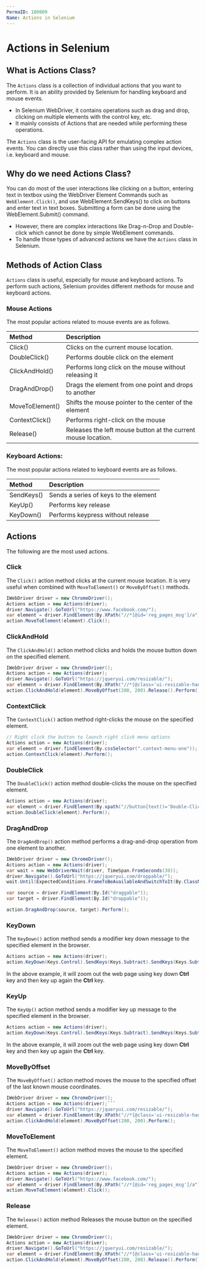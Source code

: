 ```yaml
---
PermaID: 100009
Name: Actions in Selenium
---
```


# Actions in Selenium

## What is Actions Class?

The `Actions` class is a collection of individual actions that you want to perform. It is an ability provided by Selenium for handling keyboard and mouse events. 

 - In Selenium WebDriver, it contains operations such as drag and drop, clicking on multiple elements with the control key, etc. 
 - It mainly consists of Actions that are needed while performing these operations.

The `Actions` class is the user-facing API for emulating complex action events. You can directly use this class rather than using the input devices, i.e. keyboard and mouse.

## Why do we need Actions Class?

You can do most of the user interactions like clicking on a button, entering text in textbox using the WebDriver Element Commands such as `WebElement.Click()`, and use  WebElement.SendKeys() to click on buttons and enter text in text boxes. Submitting a form can be done using the WebElement.Submit() command. 

 - However, there are complex interactions like Drag-n-Drop and Double-click which cannot be done by simple WebElement commands. 
 - To handle those types of advanced actions we have the `Actions` class in Selenium.

## Methods of Action Class

`Actions` class is useful, especially for mouse and keyboard actions. To perform such actions, Selenium provides different methods for mouse and keyboard actions.

### Mouse Actions

The most popular actions related to mouse events are as follows. 

| Method                       | Description                                                    |
|:-----------------------------|:---------------------------------------------------------------|
|Click()                       | Clicks on the current mouse location.                          |
|DoubleClick()                 | Performs double click on the element                           |
|ClickAndHold()                | Performs long click on the mouse without releasing it          |
|DragAndDrop()                 | Drags the element from one point and drops to another          |
|MoveToElement()               | Shifts the mouse pointer to the center of the element          |
|ContextClick()                | Performs right-click on the mouse                              |
|Release()                     | Releases the left mouse button at the current mouse location.  |

### Keyboard Actions:

The most popular actions related to keyboard events are as follows.

| Method                       | Description                                                    |
|:-----------------------------|:---------------------------------------------------------------|
|SendKeys()                    | Sends a series of keys to the element                          |
|KeyUp()                       | Performs key release                                           |
|KeyDown()                     | Performs keypress without release                              |


## Actions

The following are the most used actions.

### Click

The `Click()` action method clicks at the current mouse location. It is very useful when combined with `MoveToElement()` or `MoveByOffset()` methods.

```csharp
IWebDriver driver = new ChromeDriver();
Actions action = new Actions(driver);
driver.Navigate().GoToUrl("https://www.facebook.com/");
var element = driver.FindElement(By.XPath("//*[@id='reg_pages_msg']/a"));
action.MoveToElement(element).Click();
```
### ClickAndHold

The `ClickAndHold()` action method clicks and holds the mouse button down on the specified element.

```csharp
IWebDriver driver = new ChromeDriver();
Actions action = new Actions(driver);
driver.Navigate().GoToUrl("https://jqueryui.com/resizable/");
var element = driver.FindElement(By.XPath("//*[@class='ui-resizable-handle ui-resizable-se ui-icon ui-icon-gripsmall-diagonal-se']"))
action.ClickAndHold(element).MoveByOffset(200, 200).Release().Perform();
```

### ContextClick

The `ContextClick()` action method right-clicks the mouse on the specified element.

```csharp
// Right click the button to launch right click menu options
Actions action = new Actions(driver);
var element = driver.findElement(By.cssSelector(".context-menu-one"));
action.ContextClick(element).Perform();
```

### DoubleClick

The `DoubleClick()` action method double-clicks the mouse on the specified element.

```csharp
Actions action = new Actions(driver);
var element = driver.FindElement(By.xpath("//button[text()='Double-Click Me To See Alert']"));
action.DoubleClick(element).Perform();
```

### DragAndDrop

The `DragAndDrop()` action method performs a drag-and-drop operation from one element to another.

```csharp
IWebDriver driver = new ChromeDriver();
Actions action = new Actions(driver);
var wait = new WebDriverWait(driver, TimeSpan.FromSeconds(30));
driver.Navigate().GoToUrl("https://jqueryui.com/droppable/");
wait.Until(ExpectedConditions.FrameToBeAvailableAndSwitchToIt(By.ClassName("demo-frame")));

var source = driver.FindElement(By.Id("draggable"));
var target = driver.FindElement(By.Id("droppable"));

action.DragAndDrop(source, target).Perform(); 
```

### KeyDown

The `KeyDown()` action method sends a modifier key down message to the specified element in the browser. 

```csharp
Actions action = new Actions(driver);
action.KeyDown(Keys.Control).SendKeys(Keys.Subtract).SendKeys(Keys.Subtract).KeyUp(Keys.Control).Perform(); 
```

In the above example, it will zoom out the web page using key down **Ctrl** key and then key up again the **Ctrl** key.

### KeyUp

The `KeyUp()` action method sends a modifier key up message to the specified element in the browser. 

```csharp
Actions action = new Actions(driver);
action.KeyDown(Keys.Control).SendKeys(Keys.Subtract).SendKeys(Keys.Subtract).KeyUp(Keys.Control).Perform(); 
```

In the above example, it will zoom out the web page using key down **Ctrl** key and then key up again the **Ctrl** key.

### MoveByOffset

The `MoveByOffset()` action method moves the mouse to the specified offset of the last known mouse coordinates. 

```csharp
IWebDriver driver = new ChromeDriver();
Actions action = new Actions(driver);```
driver.Navigate().GoToUrl("https://jqueryui.com/resizable/");
var element = driver.FindElement(By.XPath("//*[@class='ui-resizable-handle ui-resizable-se ui-icon ui-icon-gripsmall-diagonal-se']"))
action.ClickAndHold(element).MoveByOffset(200, 200).Perform();
```

### MoveToElement

The `MoveToElement()` action method moves the mouse to the specified element.

```csharp
IWebDriver driver = new ChromeDriver();
Actions action = new Actions(driver);
driver.Navigate().GoToUrl("https://www.facebook.com/");
var element = driver.FindElement(By.XPath("//*[@id='reg_pages_msg']/a"));
action.MoveToElement(element).Click();
```

### Release

The `Release()` action method Releases the mouse button on the specified element.

```csharp
IWebDriver driver = new ChromeDriver();
Actions action = new Actions(driver);
driver.Navigate().GoToUrl("https://jqueryui.com/resizable/");
var element = driver.FindElement(By.XPath("//*[@class='ui-resizable-handle ui-resizable-se ui-icon ui-icon-gripsmall-diagonal-se']"))
action.ClickAndHold(element).MoveByOffset(200, 200).Release().Perform();
```
